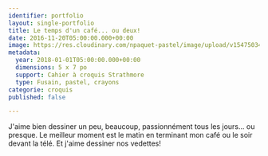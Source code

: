 ```yaml
---
identifier: portfolio
layout: single-portfolio
title: Le temps d'un café... ou deux!
date: 2016-11-20T05:00:00.000+00:00
image: https://res.cloudinary.com/npaquet-pastel/image/upload/v1547503472/IMG_6457.jpg
metadata:
  year: 2018-01-01T05:00:00.000+00:00
  dimensions: 5 x 7 po
  support: Cahier à croquis Strathmore
  type: Fusain, pastel, crayons
categorie: croquis
published: false

---
```

J'aime bien dessiner un peu, beaucoup, passionnément tous les jours... ou presque. Le meilleur moment est le matin en terminant mon café ou le soir devant la télé. Et j'aime dessiner nos vedettes!